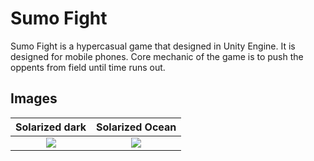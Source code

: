 # Sumo Fight
Sumo Fight is a hypercasual game that designed in Unity Engine. It is designed for mobile phones. Core mechanic of the game is to push the oppents from field until time runs out.

## Images
Solarized dark             |  Solarized Ocean
:-------------------------:|:-------------------------:
![](https://...Dark.png)  |  ![](https://...Ocean.png)

